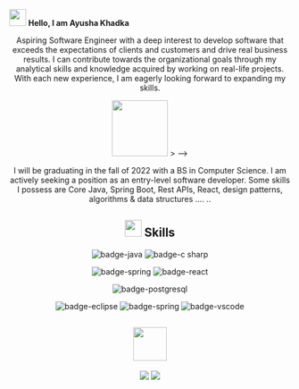 <!---
akhadkacs/akhadkacs is a ✨ special ✨ repository because its `README.md` (this file) appears on your GitHub profile.
You can click the Preview link to take a look at your changes.
--->


<div align="left">
  <img src="https://raw.githubusercontent.com/MartinHeinz/MartinHeinz/master/wave.gif" width="30px" height="30px"> <strong>Hello, I am Ayusha Khadka</strong>
</div>


<div align="center">

Aspiring Software Engineer with a deep interest to develop software that exceeds the expectations of clients and customers and drive real business results. I can contribute towards the organizational goals through my analytical skills and knowledge acquired by working on real-life projects. With each new experience, I am eagerly looking forward to expanding my skills.

<p align="center">
<img src="https://media.giphy.com/media/Jz7eUZut4DSl04bz2q/giphy.gif" width="100px" height="100px"

<!-- 
  <img src="https://media.giphy.com/media/dWesBcTLavkZuG35MI/giphy.gif" width="300px" height="100px">
  > -->
<!--   <img src="https://media.giphy.com/media/Jz7eUZut4DSl04bz2q/giphy.gif" width="100px" height="100px"> -->
</p>

<!-- COMMENTED OUT <p align="center">
  <strong> | Experience with Full Stack | MERN-Stack |  </strong>
</p> -->

I will be graduating in the fall of 2022 with a BS in Computer Science. I am actively seeking a position as an entry-level software developer.  Some skills I possess are Core Java, Spring Boot, Rest APIs, React, design patterns, algorithms & data structures .... ..


  
<!--   Use this for gettimg icons for MY STACK, https://simpleicons.org/?q=c%23 -->

## <img src = "https://media.giphy.com/media/g56gooqsqe7X4Mwv7r/giphy.gif?cid=ecf05e47a0n3gi1bfqntqmob8g9aid1oyj2wr3ds3mg700bl&rid=giphy.gif" width="30px" height="30px"> Skills
![badge-java](https://img.shields.io/badge/Code-Java-red?style=flat-square&logo=java)
![badge-c sharp](https://img.shields.io/badge/Code-C%23-blueviolet?style=flat-square&logo=c-sharp)

<!-- ![badge-typescript](https://img.shields.io/badge/code-typescript-00FFFD?style=for-the-badge&logo=typescript&logoColor=white&labelColor=21223e)
![badge-python](https://img.shields.io/badge/code-python-00FFFD?style=for-the-badge&logo=python&logoColor=white&labelColor=21223e) -->

![badge-spring](https://img.shields.io/badge/Framework-Spring%20Boot-success?style=flat-square&logo=springboot)
![badge-react](https://img.shields.io/badge/Framework-React-critical?style=flat-square&logo=react&logoColor=white&labelColor=21223e)
  
<!-- 
  ![badge-dotnet](https://img.shields.io/badge/framework-asp.net-00FFFD?style=for-the-badge&logo=dotnet&logoColor=white&labelColor=21223e)
COMMENTED OUT ![badge-node](https://img.shields.io/badge/code-node_js-00FFFD?style=for-the-badge&logo=npm&logoColor=white&labelColor=21223e) -->

![badge-postgresql](https://img.shields.io/badge/Database-PostgreSql-informational?style=flat-square&logo=postgresql)
  <!--
![badge-mongo](https://img.shields.io/badge/database-mongodb-00FFFD?style=for-the-badge&logo=mongodb&logoColor=white&labelColor=21223e)
-->
<!-- ![badge-mac](https://img.shields.io/badge/os-mac-00FFFD?style=for-the-badge&logo=apple&logoColor=white&labelColor=21223e) -->
![badge-eclipse](https://img.shields.io/badge/IDE-Eclipse-purple?style=flat-square&logo=eclipse)
![badge-spring](https://img.shields.io/badge/IDE-Spring%20STS-brightgreen?style=flat-square&logo=spring)
![badge-vscode](https://img.shields.io/badge/IDE-VS%20Code-informational?style=flat-square&logo=visualstudiocode)
<!-- COMMENTED OUT AWS BADGE ![badge-aws](https://img.shields.io/badge/cloud-aws-00FFFD?style=for-the-badge&logo=amazon&logoColor=white&labelColor=21223e) -->



## <img src='https://raw.githubusercontent.com/ShahriarShafin/ShahriarShafin/main/Assets/handshake.gif' width="60px" height="60px"> 
<!-- ## Let's Connect -->
<p align="left">

<a href = "https://www.linkedin.com/in/ayusha-khadka-b44264180/"><img src="https://img.icons8.com/fluent/48/000000/linkedin.png"/></a>
<a href = "mailto:akhadkacs@gmail.com"><img src="https://img.icons8.com/fluent/48/000000/gmail-new.png"/></a>

 </p>



